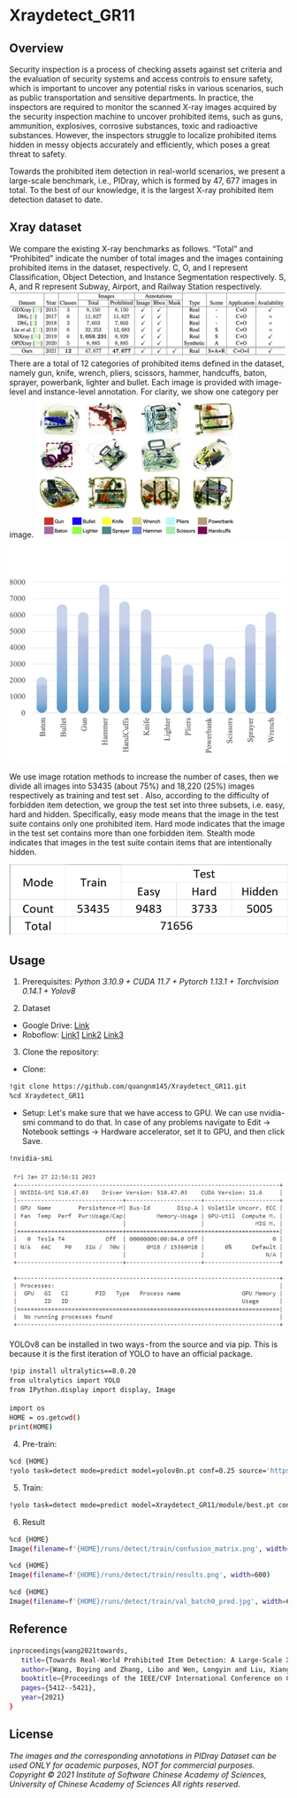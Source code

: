 # Xraydetect_GR11

## Overview

Security inspection is a process of checking assets against set criteria and the evaluation of security systems and access controls to ensure safety, which is important to uncover any potential risks in various scenarios, such as public transportation and sensitive departments. In practice, the inspectors are required to monitor the scanned X-ray images acquired by the security inspection machine to uncover prohibited items, such as guns, ammunition, explosives, corrosive substances, toxic and radioactive substances. However, the inspectors struggle to localize prohibited items hidden in messy objects accurately and efficiently, which poses a great threat to safety.

Towards the prohibited item detection in real-world scenarios, we present a large-scale benchmark, i.e., PIDray, which is formed by 47, 677 images in total. To the best of our knowledge, it is the largest X-ray prohibited item detection dataset to date.

## Xray dataset

We compare the existing X-ray benchmarks as follows. “Total” and “Prohibited” indicate the number of total images and the images containing prohibited items in the dataset, respectively. C, O, and I represent Classification, Object Detection, and Instance Segmentation respectively. S, A, and R represent Subway, Airport, and Railway Station respectively.
![''](images/dataset_comparision.png)
There are a total of 12 categories of prohibited items defined in the dataset, namely gun, knife, wrench, pliers, scissors, hammer, handcuffs, baton, sprayer, powerbank, lighter and bullet. Each image is provided with image-level and instance-level annotation. For clarity, we show one category per image.
![''](images/image_samples.png) ![''](images/distribution.png)

We use image rotation methods to increase the number of cases, then we divide all images into 53435 (about 75%) and 18,220 (25%) images respectively as training and test set . Also, according to the difficulty of forbidden item detection, we group the test set into three subsets, i.e. easy, hard and hidden. Specifically, easy mode means that the image in the test suite contains only one prohibited item. Hard mode indicates that the image in the test set contains more than one forbidden item. Stealth mode indicates that images in the test suite contain items that are intentionally hidden.

![''](images/set.PNG) 

## Usage
1. Prerequisites:
  *Python 3.10.9 + CUDA 11.7 + Pytorch 1.13.1 + Torchvision 0.14.1 + Yolov8* 

2. Dataset 
- Google Drive: [Link](https://drive.google.com/file/d/1UMq0CP20lKcraOTvsFMjiLjPfDam9jAp/view)
- Roboflow: [Link1](https://universe.roboflow.com/hust-dz9h2/xraydetec4)
            [Link2](https://universe.roboflow.com/hust-3xurl/xraydetec2)
            [Link3](https://universe.roboflow.com/bkhn-huqf2/xraydetec5)
            
3. Clone the repository:
- Clone:
```sh
!git clone https://github.com/quangnm145/Xraydetect_GR11.git
%cd Xraydetect_GR11
```
- Setup:
Let's make sure that we have access to GPU. We can use nvidia-smi command to do that. In case of any problems navigate to Edit -> Notebook settings -> Hardware accelerator, set it to GPU, and then click Save.

```sh
!nvidia-smi
```
![''](images/GPU.PNG) 

YOLOv8 can be installed in two ways - from the source and via pip. This is because it is the first iteration of YOLO to have an official package.
```sh
!pip install ultralytics==8.0.20
from ultralytics import YOLO
from IPython.display import display, Image

import os
HOME = os.getcwd()
print(HOME)
```

4. Pre-train:

```sh
%cd {HOME}
!yolo task=detect mode=predict model=yolov8n.pt conf=0.25 source='https://media.roboflow.com/notebooks/examples/dog.jpeg' save=True
```

5. Train: 
```sh
!yolo task=detect mode=predict model=Xraydetect_GR11/module/best.pt conf=0.25 source=<Your_data>  save=True
```

6. Result
```sh
%cd {HOME}
Image(filename=f'{HOME}/runs/detect/train/confusion_matrix.png', width=600)
```
```sh
%cd {HOME}
Image(filename=f'{HOME}/runs/detect/train/results.png', width=600)
```
```sh
%cd {HOME}
Image(filename=f'{HOME}/runs/detect/train/val_batch0_pred.jpg', width=600)
```

## Reference
```sh
inproceedings{wang2021towards,
   title={Towards Real-World Prohibited Item Detection: A Large-Scale X-ray Benchmark},
   author={Wang, Boying and Zhang, Libo and Wen, Longyin and Liu, Xianglong and Wu, Yanjun},
   booktitle={Proceedings of the IEEE/CVF International Conference on Computer Vision},
   pages={5412--5421},
   year={2021}
}
```
## License
*The images and the corresponding annotations in PIDray Dataset can be used ONLY for academic purposes, NOT for commercial purposes.
Copyright © 2021 Institute of Software Chinese Academy of Sciences, University of Chinese Academy of Sciences
All rights reserved.*
